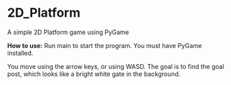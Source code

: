 # 2D_Platform
A simple 2D Platform game using PyGame

**How to use:**
Run main to start the program. You must have PyGame installed.

You move using the arrow keys, or using WASD. The goal is to find the goal post, which looks like a bright white gate in the background.
